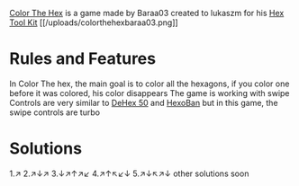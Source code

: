[Color The Hex](https://play.fancade.com/60E205CCCF9332F9) is a game made by Baraa03 created to lukaszm for his [Hex Tool Kit](https://play.fancade.com/60DE2C0120A9C0CB) 
[[/uploads/colorthehexbaraa03.png]]

# Rules and Features
In Color The hex, the main goal is to color all the hexagons, if you color one before it was colored, his color disappears  The game is working with swipe Controls are very  similar to [DeHex 50](https://play.fancade.com/60EC05F556F22CF3) and [HexoBan](https://play.fancade.com/5FA6BCFD16EB8B3B) but in this game, the swipe controls are turbo

# Solutions

1.↗
2.↗↓↗
3.↓↗↑↗↙
4.↗↑↖↙↓
5.↗↓↖↗↓
other solutions soon